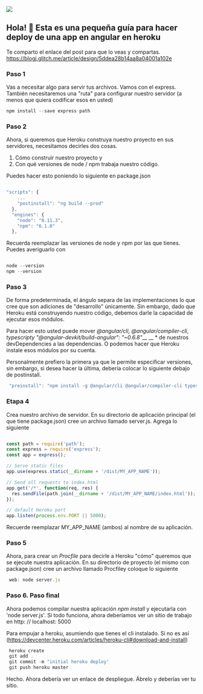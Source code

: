![](https://res.cloudinary.com/gedgonz/image/upload/v1574871691/kqvhmtuktg0kr9kss9wr.png)



## Hola! 👋 Esta es una pequeña guía para hacer deploy de una app en angular en heroku

Te comparto el enlace del post para que lo veas y compartas. 
https://blogj.glitch.me/article/design/5ddea28b14aa8a04001a102e

### Paso 1
Vas a necesitar algo para servir tus archivos. Vamos con el express. También necesitaremos una "ruta" para configurar nuestro servidor (a menos que quiera codificar esos en usted)

```js
npm install --save express path
```

### Paso 2
Ahora, si queremos que Heroku construya nuestro proyecto en sus servidores, necesitamos decirles dos cosas.

1. Cómo construir nuestro proyecto y 
2. Con qué versiones de node / npm trabaja nuestro código.

Puedes hacer esto poniendo lo siguiente en package.json

```javascript

"scripts": {
    ...
    "postinstall": "ng build --prod"
  },
  "engines": {
    "node": "8.11.3",
    "npm": "6.1.0"
  },

```

Recuerda reemplazar las versiones de node y npm por las que tienes. 
Puedes averiguarlo con

```js

node --version
npm --version
```
### Paso 3
De forma predeterminada, el ángulo separa de las implementaciones lo que cree que son adiciones de "desarrollo" únicamente. Sin embargo, dado que Heroku está construyendo nuestro código, debemos darle la capacidad de ejecutar esos módulos.

Para hacer esto usted puede mover *@angular/cli, @angular/compiler-cli*, *typescripty* *"@angular-devkit/build-angular": "~0.6.8"*__ __ * de nuestros devDependencies a las dependencias. O podemos hacer que Heroku instale esos módulos por su cuenta.

Personalmente prefiero la primera ya que le permite especificar versiones, sin embargo, si desea hacer la última, debería colocar lo siguiente debajo de postinstall.

```javascript
 "preinstall": "npm install -g @angular/cli @angular/compiler-cli typescript",
```

### Etapa 4

Crea nuestro archivo de servidor. En su directorio de aplicación principal (el que tiene package.json) cree un archivo llamado server.js. Agrega lo siguiente


```js

const path = require('path');
const express = require('express');
const app = express();

// Serve static files
app.use(express.static(__dirname + '/dist/MY_APP_NAME'));

// Send all requests to index.html
app.get('/*', function(req, res) {
  res.sendFile(path.join(__dirname + '/dist/MY_APP_NAME/index.html'));
});

// default Heroku port
app.listen(process.env.PORT || 5000);

```

Recuerde reemplazar MY_APP_NAME (ambos) al nombre de su aplicación.

### Paso 5

Ahora, para crear un *Procfile* para decirle a Heroku "cómo" queremos que se ejecute nuestra aplicación. En su directorio de proyecto (el mismo con package.json) cree un archivo llamado Procfiley coloque lo siguiente

```javascript
 web: node server.js
```

### Paso 6. Paso final

Ahora podemos compilar nuestra aplicación *npm install* y ejecutarla con 'node server.js'. 
Si todo funciona, ahora deberíamos ver un sitio de trabajo en http: // localhost: 5000

Para empujar a heroku, asumiendo que tienes el cli instalado. 
Si no es así (https://devcenter.heroku.com/articles/heroku-cli#download-and-install)

```javascript
 heroku create
 git add .
 git commit -m "initial heroku deploy'
 git push heroku master
```

Hecho. Ahora debería ver un enlace de despliegue. Ábrelo y deberías ver tu sitio.
